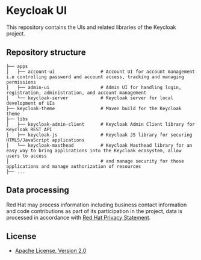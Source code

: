 # Keycloak UI

This repository contains the UIs and related libraries of the Keycloak project.

## Repository structure

    ├── apps
    │   ├── account-ui                 # Account UI for account management i.e controlling password and account access, tracking and managing permissions
    │   ├── admin-ui                   # Admin UI for handling login, registration, administration, and account management
    │   └── keycloak-server            # Keycloak server for local development of UIs
    ├── keycloak-theme                 # Maven build for the Keycloak theme
    ├── libs
    │   ├── keycloak-admin-client      # Keycloak Admin Client library for Keycloak REST API
    │   ├── keycloak-js                # Keycloak JS library for securing HTML5/JavaScript applications
    │   └── keycloak-masthead          # Keycloak Masthead library for an easy way to bring applications into the Keycloak ecosystem, allow users to access
    │                                  # and manage security for those applications and manage authorization of resources
    ├── ...

## Data processing

Red Hat may process information including business contact information and code contributions as part of its participation in the project, data is processed in accordance with [Red Hat Privacy Statement](https://www.redhat.com/en/about/privacy-policy).

## License

- [Apache License, Version 2.0](https://www.apache.org/licenses/LICENSE-2.0)

